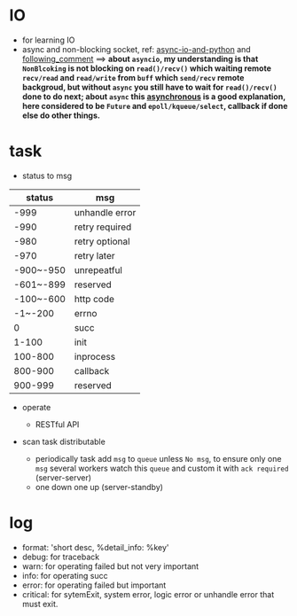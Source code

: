 # IO  
- for learning IO  
- async and non-blocking socket, ref: [async-io-and-python](https://blogs.gnome.org/markmc/2013/06/04/async-io-and-python/)
 and [following_comment](https://stackoverflow.com/questions/45095179/how-chained-coroutine-task-get-resumed-by-task-scheduler?noredirect=1#comment77176957_45095179) ==>
**about `asyncio`, my understanding is that `NonBlcoking` is not blocking on `read()/recv()` which waiting remote `recv/read` and `read/write` from `buff` which `send/recv` remote backgroud, but without `async` you still have to wait for `read()/recv()` done to do next;  about `async` this [asynchronous](http://www.tornadoweb.org/en/stable/guide/async.html#asynchronous) is a good explanation, here considered to be `Future` and `epoll/kqueue/select`, callback if done else do other things.**


# task  
- status to msg

|status|msg|
|------|---|
-999|unhandle error|
-990|retry required|
-980|retry optional|
-970|retry later|
-900~-950|unrepeatful|
-601~-899|reserved|
-100~-600|http code|
-1~-200|errno|
0|succ|
1-100|init|
100-800|inprocess|
800-900|callback|
900-999|reserved|

- operate
  - RESTful API

- scan task distributable
  - periodically task add `msg` to `queue` unless `No msg`, to ensure only one `msg` 
  several workers watch this `queue` and custom it with `ack required` (server-server)
  - one down one up (server-standby)
  
# log
 - format: 'short desc, %detail_info: %key'
 - debug: for traceback
 - warn: for operating failed but not very important
 - info: for operating succ
 - error: for operating failed but important
 - critical: for sytemExit, system error, logic error or unhandle error that must exit.
